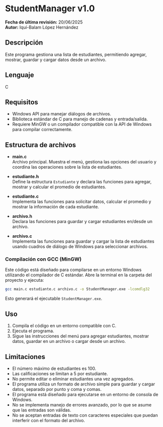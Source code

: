 # StudentManager v1.0

**Fecha de última revisión:** 20/06/2025  
**Autor:** Iquí-Balam López Hernández

## Descripción
Este programa gestiona una lista de estudiantes, permitiendo agregar, mostrar, guardar y cargar datos desde un archivo.

## Lenguaje
C

## Requisitos
- Windows API para manejar diálogos de archivos.
- Biblioteca estándar de C para manejo de cadenas y entrada/salida.
- Requiere MinGW o un compilador compatible con la API de Windows para compilar correctamente.

## Estructura de archivos

- **main.c**  
  Archivo principal. Muestra el menú, gestiona las opciones del usuario y coordina las operaciones sobre la lista de estudiantes.

- **estudiante.h**  
  Define la estructura `Estudiante` y declara las funciones para agregar, mostrar y calcular el promedio de estudiantes.

- **estudiante.c**  
  Implementa las funciones para solicitar datos, calcular el promedio y mostrar la información de cada estudiante.

- **archivo.h**  
  Declara las funciones para guardar y cargar estudiantes en/desde un archivo.

- **archivo.c**  
  Implementa las funciones para guardar y cargar la lista de estudiantes usando cuadros de diálogo de Windows para seleccionar archivos.

### Compilación con GCC (MinGW)
Este código está diseñado para compilarse en un entorno Windows utilizando el compilador de C estándar.
Abre la terminal en la carpeta del proyecto y ejecuta:

```sh
gcc main.c estudiante.c archivo.c -o StudentManager.exe -lcomdlg32
```

Esto generará el ejecutable `StudentManager.exe`.

## Uso
1. Compila el código en un entorno compatible con C.
2. Ejecuta el programa.
3. Sigue las instrucciones del menú para agregar estudiantes, mostrar datos, guardar en un archivo o cargar desde un archivo.

## Limitaciones
- El número máximo de estudiantes es 100.
- Las calificaciones se limitan a 5 por estudiante.
- No permite editar o eliminar estudiantes una vez agregados.
- El programa utiliza un formato de archivo simple para guardar y cargar datos, separado por punto y coma y comas.
- El programa está diseñado para ejecutarse en un entorno de consola de Windows.
- No se implementa manejo de errores avanzado, por lo que se asume que las entradas son válidas.
- No se aceptan entradas de texto con caracteres especiales que puedan interferir con el formato del archivo.
